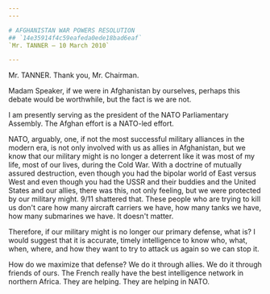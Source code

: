 ```yaml
---
---

# AFGHANISTAN WAR POWERS RESOLUTION
## `14e35914f4c59eafeda0ede18bad6eaf`
`Mr. TANNER — 10 March 2010`

---
```



Mr. TANNER. Thank you, Mr. Chairman.

Madam Speaker, if we were in Afghanistan by ourselves, perhaps this 
debate would be worthwhile, but the fact is we are not.

I am presently serving as the president of the NATO Parliamentary 
Assembly. The Afghan effort is a NATO-led effort.

NATO, arguably, one, if not the most successful military alliances in 
the modern era, is not only involved with us as allies in Afghanistan, 
but we know that our military might is no longer a deterrent like it 
was most of my life, most of our lives, during the Cold War. With a 
doctrine of mutually assured destruction, even though you had the 
bipolar world of East versus West and even though you had the USSR and 
their buddies and the United States and our allies, there was this, not 
only feeling, but we were protected by our military might. 9/11 
shattered that. These people who are trying to kill us don't care how 
many aircraft carriers we have, how many tanks we have, how many 
submarines we have. It doesn't matter.

Therefore, if our military might is no longer our primary defense, 
what is? I would suggest that it is accurate, timely intelligence to 
know who, what, when, where, and how they want to try to attack us 
again so we can stop it.

How do we maximize that defense? We do it through allies. We do it 
through friends of ours. The French really have the best intelligence 
network in northern Africa. They are helping. They are helping in NATO.